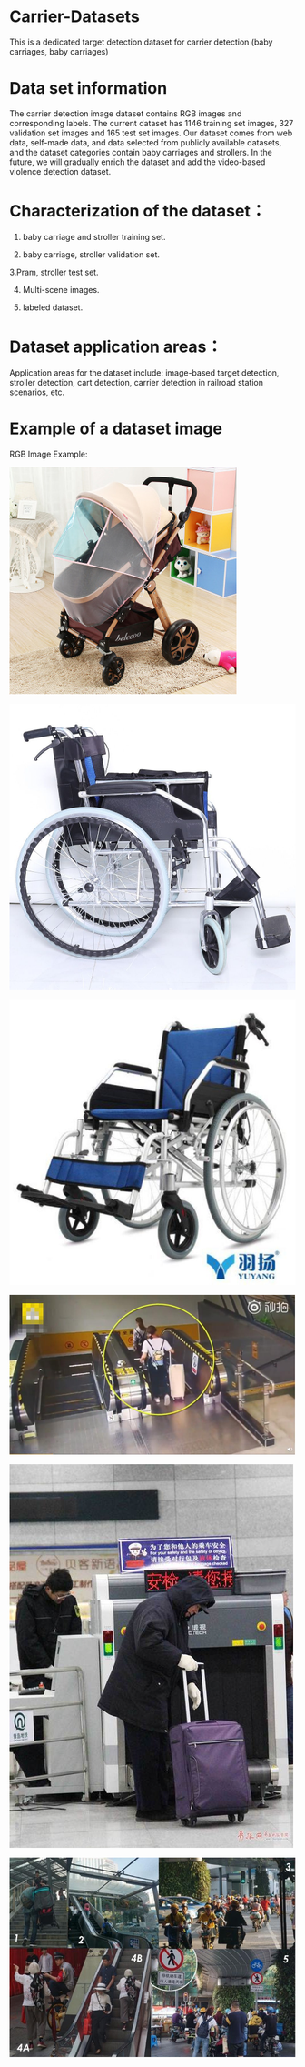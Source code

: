 # Carrier-Datasets
This is a dedicated target detection dataset for carrier detection (baby carriages, baby carriages)
# Data set information
The carrier detection image dataset contains RGB images and corresponding labels. The current dataset has 1146 training set images, 327 validation set images and 165 test set images.
Our dataset comes from web data, self-made data, and data selected from publicly available datasets, and the dataset categories contain baby carriages and strollers. In the future, we will gradually enrich the dataset and add the video-based violence detection dataset.

 
# Characterization of the dataset：

   1. baby carriage and stroller training set.
   
   2. baby carriage, stroller validation set.
   
   3.Pram, stroller test set.
   
   4. Multi-scene images.
   
   5. labeled dataset.
 
# Dataset application areas：
Application areas for the dataset include: image-based target detection, stroller detection, cart detection, carrier detection in railroad station scenarios, etc.
 
# Example of a dataset image

RGB Image Example:

![rgb_fighting1](https://github.com/ChinaZhangPeng/Carrier-Datasets/blob/main/images/train/01ac0a0907742a09-bb00ef6d55bef4b8-23de8bcc3c8ac3a49cb5937733c27351.jpg)

![rgb_fighting2](https://github.com/ChinaZhangPeng/Carrier-Datasets/blob/main/images/train/lhb-wheelchair-cb1cd4caf9b5fa5b84bd7799b9e7b0b7.jpg)

![rgb_fighting4](https://github.com/ChinaZhangPeng/Carrier-Datasets/blob/main/images/val/zgh-wheelchair-231020-35.jpg)

![rgb_fighting5](https://github.com/ChinaZhangPeng/Carrier-Datasets/blob/main/images/val/%E5%9C%B0%E9%93%81%E8%A1%8C%E6%9D%8E%E7%AE%B1_216_20230705-164004.112895.jpg)

![rgb_fighting6](https://github.com/ChinaZhangPeng/Carrier-Datasets/blob/main/images/val/%E5%9C%B0%E9%93%81%E8%A1%8C%E6%9D%8E%E7%AE%B1_8_20230705-163733.447279.jpg)

![skeleton_fighting7](https://github.com/ChinaZhangPeng/Carrier-Datasets/blob/main/images/val/%E6%89%B6%E6%A2%AF%E5%A9%B4%E5%84%BF%E8%BD%A6_150_20230718-135013.630844.jpg)



